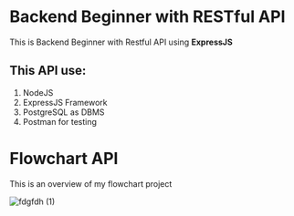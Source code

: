 # Backend Beginner with RESTful API

This is Backend Beginner with Restful API using **ExpressJS**
## This API use:
1. NodeJS
2. ExpressJS Framework
3. PostgreSQL as DBMS
4. Postman for testing

# Flowchart API
This is an overview of my flowchart project

![fdgfdh (1)](https://user-images.githubusercontent.com/72298156/101453967-c800b580-3962-11eb-9812-4adf5dc607e6.jpg)


